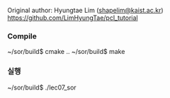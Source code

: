 

Original author: Hyungtae Lim (shapelim@kaist.ac.kr) <br>
https://github.com/LimHyungTae/pcl_tutorial


### Compile

~/sor/build$ cmake ..
~/sor/build$ make

### 실행

~/sor/build$ ./lec07_sor





